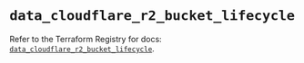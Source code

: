 # `data_cloudflare_r2_bucket_lifecycle`

Refer to the Terraform Registry for docs: [`data_cloudflare_r2_bucket_lifecycle`](https://registry.terraform.io/providers/cloudflare/cloudflare/5.11.0/docs/data-sources/r2_bucket_lifecycle).
